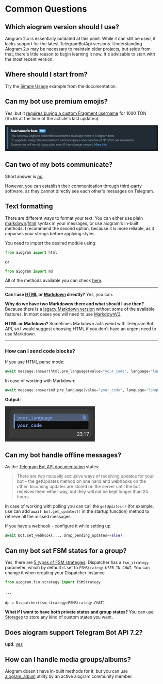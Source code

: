 # Common Questions

## Which aiogram version should I use?

Aiogram 2.x is essentially outdated at this point. While it can still be used, it lacks support for the latest TelegramBotApi versions. Understanding Aiogram 2.x may be necessary to maintain older projects, but aside from that, there's little reason to begin learning it now. It's advisable to start with the most recent version.

## Where should I start from?

Try the [Simple Usage](https://docs.aiogram.dev/en/latest/#simple-usage) example from the documentation.

## Can my bot use premium emojis?

Yes, but it [requires buying a custom Fragment username](https://fragment.com/my/assets) for 1000 TON ($5.6k at the time of the acticle's last updateo).

![fragment](images/fragment.webp)

## Can two of my bots communicate?

Short answer is [no](https://core.telegram.org/bots/faq#why-doesn-39t-my-bot-see-messages-from-other-bots).

However, you can establish their communication through third-party software, as they cannot directly see each other's messages on Telegram.

## Text formatting

There are different ways to format your text. You can either use plain [markdown](https://core.telegram.org/bots/api#markdownv2-style)/[html](https://core.telegram.org/bots/api#html-style) syntax in your messages, or use aiogram's in-built methods. I recommend the second option, because it is more reliable, as it unparses your strings before applying styles.

You need to import the desired module using:

```python
from aiogram import html
```

or

```python
from aiogram import md
```

All of the methods available you can check [here](https://github.com/aiogram/aiogram/blob/acf52f468cae79b3511c2939cf39a801fa47f9f3/aiogram/utils/text_decorations.py#L127-L173).

---

**Can I use [HTML](https://core.telegram.org/bots/api#html-style) or [Markdown](https://core.telegram.org/bots/api#markdownv2-style) directly?** Yes, you can.

**Why do we have two Markdowns there and what should I use then?** Because there is a [legacy Markdown version](https://core.telegram.org/bots/api#markdown-style) without some of the available features. In most cases you will need to use [MarkdownV2](https://core.telegram.org/bots/api#markdownv2-style).

**HTML or Markdown?** Sometimes Markdown acts weird with Telegram Bot API, so I would suggest choosing HTML if you don't have an urgent need to use Markdown.

---

### How can I send code blocks?

If you use HTML parse mode:

```python
await message.answer(html.pre_language(value="your_code", language="language_name"))
```

In case of working with Markdown:

```python
await message.answer(md.pre_language(value="your_code", language="language_name"))
```

**Output:**

![codeblock_output](images/codeblock.webp)

## Can my bot handle offline messages?

As the [Telegram Bot API documentation](https://core.telegram.org/bots/api#getting-updates) states:

> There are two mutually exclusive ways of receiving updates for your bot - the getUpdates method on one hand and webhooks on the other. Incoming updates are stored on the server until the bot receives them either way, but they will not be kept longer than 24 hours.

In case of working with polling you can call the `getUpdates()` (for example, use can add `await bot.get_updates()` in the startup function) method to retrieve all the missed messages.

If you have a webhook - configure it while setting up:

```python
await bot.set_webhook(..., drop_pending_updates=False)
```

## Can my bot set FSM states for a group?

Yes, there are [5 types of FSM strategies](https://github.com/aiogram/aiogram/blob/acf52f468cae79b3511c2939cf39a801fa47f9f3/aiogram/fsm/strategy.py#L5-L10). Dispatcher has a `fsm_strategy` parameter, which by default is set to `FSMStrategy.USER_IN_CHAT`. You can change it when creating your Dispatcher instance.

```python
from aiogram.fsm.strategy import FSMStrategy

...

dp = Dispatcher(fsm_strategy=FSMStrategy.CHAT)
```

**What if I want to have both private states and group states?** You can use [Storages](https://docs.aiogram.dev/en/latest/dispatcher/finite_state_machine/storages.html) to store any kind of custom states you want.

## Does aiogram support Telegram Bot API 7.2?

**upd.** [yes](https://t.me/aiogram_live/105)

## How can I handle media groups/albums?

Aiogram doesn't have in-built methods for it, but you can use [aiogram_album](https://github.com/RootShinobi/aiogram_album) utility by an active aiogram community member.
